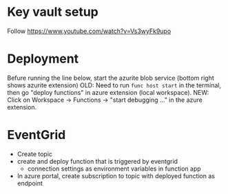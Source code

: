 # Key vault setup
Follow https://www.youtube.com/watch?v=Vs3wyFk9upo

# Deployment
Befure running the line below, start the azurite blob service (bottom right shows azurite extension)
OLD: Need to run `func host start` in the terminal, then go "deploy functions" in azure extension (local workspace).
NEW: Click on Workspace -> Functions -> "start debugging ..." in the azure extension.


# EventGrid
- Create topic
- create and deploy function that is triggered by eventgrid
    - connection settings as environment variables in function app
- In azure portal, create subscription to topic with deployed function as endpoint